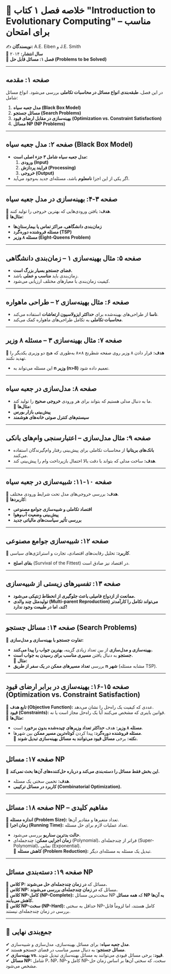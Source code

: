 # 📘 خلاصه فصل ۱ کتاب "Introduction to Evolutionary Computing" – مناسب برای امتحان  
✍ **نویسندگان:** A.E. Eiben و J.E. Smith  
📅 **سال انتشار:** ۲۰۱۴  
📖 **فصل ۱: مسائل قابل حل (Problems to be Solved)**  

---

## **صفحه ۱: مقدمه**  
در این فصل، **طبقه‌بندی انواع مسائل در محاسبات تکاملی** بررسی می‌شود. انواع مسائل شامل:  
1. **مدل جعبه سیاه (Black Box Model)**  
2. **مسائل جستجو (Search Problems)**  
3. **بهینه‌سازی در مقابل ارضای قیود (Optimization vs. Constraint Satisfaction)**  
4. **مسائل NP (NP Problems)**  

---

## **صفحه ۲: مدل جعبه سیاه (Black Box Model)**  
- **مدل جعبه سیاه شامل ۳ جزء اصلی است:**  
  1. **ورودی (Input)**  
  2. **فرایند پردازش (Processing)**  
  3. **خروجی (Output)**  
- اگر یکی از این اجزا **نامعلوم** باشد، مسئله‌ای جدید به‌وجود می‌آید.  

---

## **صفحه ۳-۴: بهینه‌سازی در مدل جعبه سیاه**  
🔹 **هدف:** یافتن ورودی‌هایی که بهترین خروجی را تولید کنند.  
🔹 **مثال‌ها:**  
  - **زمان‌بندی دانشگاهی، مراکز تماس یا بیمارستان‌ها**  
  - **مسئله فروشنده دوره‌گرد (TSP)**  
  - **مسئله ۸ وزیر (Eight-Queens Problem)**  

---

## **صفحه ۵: مثال بهینه‌سازی ۱ – زمان‌بندی دانشگاهی**  
- **فضای جستجو بسیار بزرگ است.**  
- زمان‌بندی باید **مناسب و عملی** باشد.  
- کیفیت زمان‌بندی با معیارهای مختلف ارزیابی می‌شود.  

---

## **صفحه ۶: مثال بهینه‌سازی ۲ – طراحی ماهواره**  
- **ناسا** از طراحی‌های بهینه‌شده برای **حداکثر ایزولاسیون ارتعاشات** استفاده می‌کند.  
- **محاسبات تکاملی** به تکامل طراحی‌های ماهواره کمک می‌کند.  

---

## **صفحه ۷: مثال بهینه‌سازی ۳ – مسئله ۸ وزیر**  
📌 **هدف:** قرار دادن ۸ وزیر روی صفحه شطرنج ۸×۸ به‌طوری که هیچ دو وزیری یکدیگر را تهدید نکنند.  
- این مسئله می‌تواند به **n وزیر (n>8)** تعمیم داده شود.  

---

## **صفحه ۸: مدل‌سازی در جعبه سیاه**  
- ما به دنبال مدلی هستیم که بتواند برای هر ورودی **خروجی صحیح** را تولید کند.  
📌 **مثال‌ها:**  
- **پیش‌بینی بازار بورس**  
- **سیستم‌های کنترل صوتی خانه‌های هوشمند**  

---

## **صفحه ۹: مثال مدل‌سازی – اعتبارسنجی وام‌های بانکی**  
- **بانک‌های بریتانیا** از محاسبات تکاملی برای پیش‌بینی رفتار وام‌گیرندگان استفاده می‌کنند.  
- **هدف:** ساخت مدلی که بتواند با دقت بالا احتمال بازپرداخت وام را پیش‌بینی کند.  

---

## **صفحه ۱۰-۱۱: شبیه‌سازی در جعبه سیاه**  
📌 **هدف:** بررسی خروجی‌های مدل تحت شرایط ورودی مختلف.  
📌 **کاربردها:**  
- **اقتصاد تکاملی و شبیه‌سازی جوامع مصنوعی**  
- **پیش‌بینی وضعیت آب‌وهوا**  
- **بررسی تأثیر سیاست‌های مالیاتی جدید**  

---

## **صفحه ۱۲: شبیه‌سازی جوامع مصنوعی**  
📌 **کاربرد:** تحلیل رقابت‌های اقتصادی، تجارت و استراتژی‌های سیاسی.  
- **بقای اصلح** (Survival of the Fittest) در اقتصاد نیز صادق است.  

---

## **صفحه ۱۳: تفسیرهای زیستی از شبیه‌سازی**  
- **ممانعت از ازدواج فامیلی باعث جلوگیری از انحطاط ژنتیکی می‌شود.**  
- **تولیدمثل چند والدی (Multi-parent Reproduction) می‌تواند تکامل را کارآمدتر کند، اما در طبیعت وجود ندارد!**  

---

## **صفحه ۱۴: مسائل جستجو (Search Problems)**  
📌 **تفاوت جستجو با بهینه‌سازی و مدل‌سازی:**  
- **بهینه‌سازی و مدل‌سازی** از بین تعداد زیادی گزینه، **بهترین جواب را پیدا می‌کنند.**  
- **جستجو** به دنبال یافتن **مسیری مناسب برای رسیدن به جواب است.**  
📌 **مثال:**  
- بررسی **تعداد مسیرهای ممکن در یک سفر از طریق n شهر** (مشابه مسئله TSP).  

---

## **صفحه ۱۵-۱۶: بهینه‌سازی در برابر ارضای قیود (Optimization vs. Constraint Satisfaction)**  
🔹 **تابع هدف (Objective Function):** عددی که کیفیت یک راه‌حل را نشان می‌دهد.  
🔹 **قیود (Constraints):** قوانین باینری که مشخص می‌کنند آیا یک راه‌حل مجاز است یا نه.  
📌 **مثال‌ها:**  
- **مسئله ۸ وزیر:** هدف **حداکثر تعداد وزیرهای چیده‌شده بدون برخورد** است.  
- **مسئله فروشنده دوره‌گرد:** پیدا کردن **کوتاه‌ترین مسیر ممکن** بین شهرها.  
📌 **نکته:** برخی **مسائل قیود می‌توانند به مسائل بهینه‌سازی تبدیل شوند.**  

---

## **صفحه ۱۷: مسائل NP**  
📌 **این بخش فقط مسائل را دسته‌بندی می‌کند و درباره حل‌کننده‌های آن‌ها بحث نمی‌کند.**  
- **هدف:** تخمین سختی یک مسئله.  
- **کاربرد در مسائل ترکیبی (Combinatorial Optimization).**  

---

## **صفحه ۱۸: مسائل NP – مفاهیم کلیدی**  
🔹 **اندازه مسئله (Problem Size):** تعداد متغیرها و مقادیر آن‌ها.  
🔹 **زمان اجرا (Running Time):** تعداد عملیات لازم برای حل مسئله.  
  - **حالت بدترین سناریو** بررسی می‌شود.  
  - **زمان اجرایی ممکن:** چندجمله‌ای (Polynomial)، فراتر از چندجمله‌ای (Super-Polynomial)، نمایی (Exponential).  
🔹 **کاهش مسئله (Problem Reduction):** تبدیل یک مسئله به مسئله‌ای دیگر.  

---

## **صفحه ۱۹: دسته‌بندی مسائل NP**  
🔹 **کلاس P:** مسائل که **در زمان چندجمله‌ای حل می‌شوند.**  
🔹 **کلاس NP:** مسائل که **در زمان چندجمله‌ای بررسی می‌شوند.**  
🔹 **کلاس NP-کامل (NP-Complete):** سخت‌ترین مسائل NP که **همه مسائل NP به آن‌ها کاهش می‌یابند.**  
🔹 **کلاس NP-سخت (NP-Hard):** حداقل به سختی NP-کامل هستند، اما لزوماً قابل بررسی در زمان چندجمله‌ای نیستند.  

---

## **📌 جمع‌بندی نهایی**  
✔ **مدل جعبه سیاه:** برای مسائل بهینه‌سازی، مدل‌سازی و شبیه‌سازی.  
✔ **مسائل جستجو:** به دنبال مسیر مناسب در فضای جستجو هستند.  
✔ **بهینه‌سازی vs. قیود:** برخی مسائل قیودی می‌توانند به مسائل بهینه‌سازی تبدیل شوند.  
✔ **مسائل NP:** شامل P، NP، NP-کامل و NP-سخت، که سختی آن‌ها بر اساس زمان حل مشخص می‌شود.  
